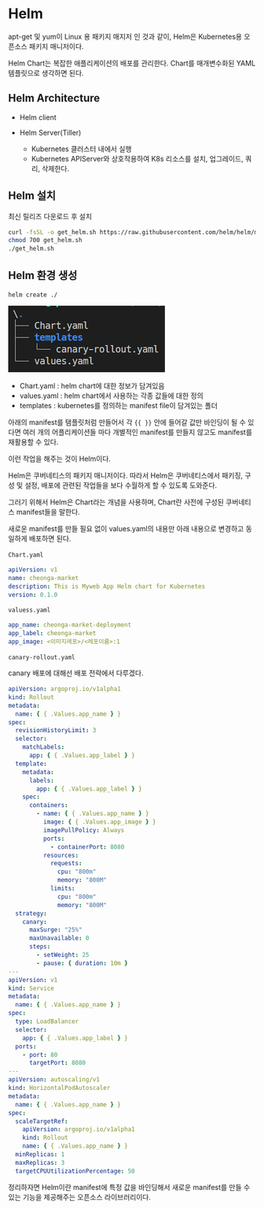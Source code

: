 # Helm

apt-get 및 yum이 Linux 용 패키지 매지저 인 것과 같이, Helm은 Kubernetes용 오픈소스 패키지 매니저이다.

Helm Chart는 복잡한 애플리케이션의 배포를 관리한다. Chart를 매개변수화된 YAML 템플릿으로 생각하면 된다.

## Helm Architecture

- Helm client

- Helm Server(Tiller)
  - Kubernetes 클러스터 내에서 실행
  - Kubernetes APIServer와 상호작용하여 K8s 리소스를 설치, 업그레이드, 쿼리, 삭제한다.

## Helm 설치

최신 릴리즈 다운로드 후 설치

```bash
curl -fsSL -o get_helm.sh https://raw.githubusercontent.com/helm/helm/main/scripts/get-helm-3
chmod 700 get_helm.sh
./get_helm.sh
```

## Helm 환경 생성

```bash
helm create ./
```

![Untitled](../images/Helm_0.png)

- Chart.yaml : helm chart에 대한 정보가 담겨있음
- values.yaml : helm chart에서 사용하는 각종 값들에 대한 정의
- templates : kubernetes를 정의하는 manifest file이 담겨있는 폴더

아래의 manifest를 탬플릿처럼 만들어서 각 `{{ }}` 안에 들어갈 값만 바인딩이 될 수 있다면 여러 개의 어플리케이션들 마다 개별적인 manifest를 만들지 않고도 manifest를 재활용할 수 있다.

이런 작업을 해주는 것이 Helm이다.

Helm은 쿠버네티스의 패키지 매니저이다. 따라서 Helm은 쿠버네티스에서 패키징, 구성 및 설정, 배포에 관련된 작업들을 보다 수월하게 할 수 있도록 도와준다.

그러기 위해서 Helm은 Chart라는 개념을 사용하며, Chart란 사전에 구성된 쿠버네티스 manifest들을 말한다.

새로운 manifest를 만들 필요 없이 values.yaml의 내용만 아래 내용으로 변경하고 동일하게 배포하면 된다.

`Chart.yaml`

```yaml
apiVersion: v1
name: cheonga-market
description: This is Myweb App Helm chart for Kubernetes
version: 0.1.0
```

`valuess.yaml`

```yaml
app_name: cheonga-market-deployment
app_label: cheonga-market
app_image: <이미지레포>/<레포이름>:1
```

`canary-rollout.yaml`

canary 배포에 대해선 배포 전략에서 다루겠다.

```yaml
apiVersion: argoproj.io/v1alpha1
kind: Rollout
metadata:
  name: { { .Values.app_name } }
spec:
  revisionHistoryLimit: 3
  selector:
    matchLabels:
      app: { { .Values.app_label } }
  template:
    metadata:
      labels:
        app: { { .Values.app_label } }
    spec:
      containers:
        - name: { { .Values.app_name } }
          image: { { .Values.app_image } }
          imagePullPolicy: Always
          ports:
            - containerPort: 8080
          resources:
            requests:
              cpu: "800m"
              memory: "800M"
            limits:
              cpu: "800m"
              memory: "800M"
  strategy:
    canary:
      maxSurge: "25%"
      maxUnavailable: 0
      steps:
        - setWeight: 25
        - pause: { duration: 10m }
---
apiVersion: v1
kind: Service
metadata:
  name: { { .Values.app_name } }
spec:
  type: LoadBalancer
  selector:
    app: { { .Values.app_label } }
  ports:
    - port: 80
      targetPort: 8080
---
apiVersion: autoscaling/v1
kind: HorizontalPodAutoscaler
metadata:
  name: { { .Values.app_name } }
spec:
  scaleTargetRef:
    apiVersion: argoproj.io/v1alpha1
    kind: Rollout
    name: { { .Values.app_name } }
  minReplicas: 1
  maxReplicas: 3
  targetCPUUtilizationPercentage: 50
```

정리하자면 Helm이란 manifest에 특정 값을 바인딩해서 새로운 manifest를 만들 수 있는 기능을 제공해주는 오픈소스 라이브러리이다.
